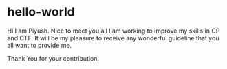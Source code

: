 # hello-world
Hi I am Piyush.
Nice to meet you all I am working to improve my skills in CP and CTF.
It will be my pleasure to receive any wonderful guideline that you all want to provide me.

Thank You for your contribution.
 
